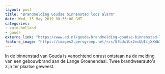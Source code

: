 ```yaml
---
layout: post
title: "Brandmelding Goudse binnenstad loos alarm"
date: Wed, 15 May 2019 08:35:00 GMT
categories: 
- zuid-holland 
- gouda 
externe_link: "https://www.ad.nl/gouda/brandmelding-goudse-binnenstad-loos-alarm~a1091d94/"
feature_image: "https://images2.persgroep.net/rcs/5fbUx1Ux2vcUUIijXXWbIibh-8I/diocontent/148417965/_fitwidth/400/?appId=21791a8992982cd8da851550a453bd7f&quality=0.7"
---
```


In de binnenstad van Gouda is vanochtend onrust ontstaan na de melding van een gebouwbrand aan de Lange Groenendaal. Twee brandweerauto's zijn ter plaatse geweest.
